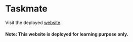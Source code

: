 # Taskmate

Visit the deployed [website](https://taskmatetodo.herokuapp.com/).

#### Note: This website is deployed for learning purpose only.
